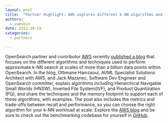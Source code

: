 ```yaml
---
layout: post
title:  "Partner Highlight: AWS explores different k-NN algorithms and workload optimizations"
authors:
  - vamshin
date: 2022-10-19
categories:
  - partners

---
```


OpenSearch partner and contributor [AWS](https://docs.aws.amazon.com/opensearch-service/latest/developerguide/gsg.html) recently [published a blog](https://aws.amazon.com/blogs/big-data/choose-the-k-nn-algorithm-for-your-billion-scale-use-case-with-opensearch/) that focuses on the different algorithms and techniques used to perform approximate k-NN search at scales of more than a billion data points within OpenSearch. In the blog, Othmane Hamzaoui, AI/ML Specialist Solutions Architect with AWS, and Jack Mazanec, Software Dev Engineer and OpenSearch committer, explain algorithms including Hierarchical Navigable Small Worlds (HNSW), Inverted File System(IVF), and Product Quantization (PQ), and share the techniques and the memory footprint to support each of these algorithms, with examples. The post also includes the metrics and trade-offs between recall and performance, so you can choose the right algorithm for your k-NN workload at scale.  Explore the [AWS blog](https://aws.amazon.com/blogs/big-data/choose-the-k-nn-algorithm-for-your-billion-scale-use-case-with-opensearch/) and be sure to check out the benchmarking codebase for yourself in [GitHub](https://github.com/opensearch-project/k-NN/tree/1.3.1.0/benchmarks/perf-tool). 